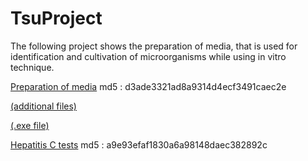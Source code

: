 # TsuProject

The following project shows the preparation of media, that is used for identification and cultivation of microorganisms while using in vitro technique. 





[Preparation of media](https://drive.google.com/open?id=13bAbIy3WdlkYQkE0O5oUcKs4VgIpHHtp) md5 : d3ade3321ad8a9314d4ecf3491caec2e

[(additional files)](https://drive.google.com/open?id=1WBPcPJbjpBPoRqxZukoAyHUPBaQZm4H1)

[(.exe file)](https://drive.google.com/open?id=1Dba5BJt5GJBU8bOvfdjPw-5wV0hoVA9O)


[Hepatitis C tests](https://drive.google.com/open?id=1GEi8l9sLsvUGdcGOIM9KLKP4tg_eZVaT) md5 : a9e93efaf1830a6a98148daec382892c


